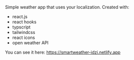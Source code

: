 Simple weather app that uses your localization. Created with:
- react.js
- react hooks
- typscript
- tailwindcss
- react icons
- open weather API

You can see it here: https://smartweather-idzi.netlify.app
